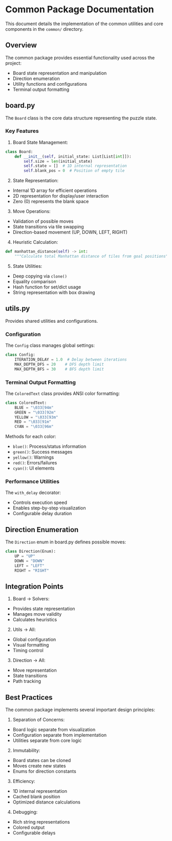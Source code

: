 # Common Package Documentation

This document details the implementation of the common utilities and core
components in the `common/` directory.

## Overview

The common package provides essential functionality used across the project:

- Board state representation and manipulation
- Direction enumeration
- Utility functions and configurations
- Terminal output formatting

## board.py

The `Board` class is the core data structure representing the puzzle state.

### Key Features

1. Board State Management:

```python
class Board:
    def __init__(self, initial_state: List[List[int]]):
        self.size = len(initial_state)
        self.state = []  # 1D internal representation
        self.blank_pos = 0  # Position of empty tile
```

2. State Representation:

- Internal 1D array for efficient operations
- 2D representation for display/user interaction
- Zero (0) represents the blank space

3. Move Operations:

- Validation of possible moves
- State transitions via tile swapping
- Direction-based movement (UP, DOWN, LEFT, RIGHT)

4. Heuristic Calculation:

```python
def manhattan_distance(self) -> int:
    """Calculate total Manhattan distance of tiles from goal positions"""
```

5. State Utilities:

- Deep copying via `clone()`
- Equality comparison
- Hash function for set/dict usage
- String representation with box drawing

## utils.py

Provides shared utilities and configurations.

### Configuration

The `Config` class manages global settings:

```python
class Config:
    ITERATION_DELAY = 1.0  # Delay between iterations
    MAX_DEPTH_DFS = 20    # DFS depth limit
    MAX_DEPTH_BFS = 30    # BFS depth limit
```

### Terminal Output Formatting

The `ColoredText` class provides ANSI color formatting:

```python
class ColoredText:
    BLUE = "\033[94m"
    GREEN = "\033[92m"
    YELLOW = "\033[93m"
    RED = "\033[91m"
    CYAN = "\033[96m"
```

Methods for each color:

- `blue()`: Process/status information
- `green()`: Success messages
- `yellow()`: Warnings
- `red()`: Errors/failures
- `cyan()`: UI elements

### Performance Utilities

The `with_delay` decorator:

- Controls execution speed
- Enables step-by-step visualization
- Configurable delay duration

## Direction Enumeration

The `Direction` enum in board.py defines possible moves:

```python
class Direction(Enum):
    UP = "UP"
    DOWN = "DOWN"
    LEFT = "LEFT"
    RIGHT = "RIGHT"
```

## Integration Points

1. Board → Solvers:

- Provides state representation
- Manages move validity
- Calculates heuristics

2. Utils → All:

- Global configuration
- Visual formatting
- Timing control

3. Direction → All:

- Move representation
- State transitions
- Path tracking

## Best Practices

The common package implements several important design principles:

1. Separation of Concerns:

- Board logic separate from visualization
- Configuration separate from implementation
- Utilities separate from core logic

2. Immutability:

- Board states can be cloned
- Moves create new states
- Enums for direction constants

3. Efficiency:

- 1D internal representation
- Cached blank position
- Optimized distance calculations

4. Debugging:

- Rich string representations
- Colored output
- Configurable delays
